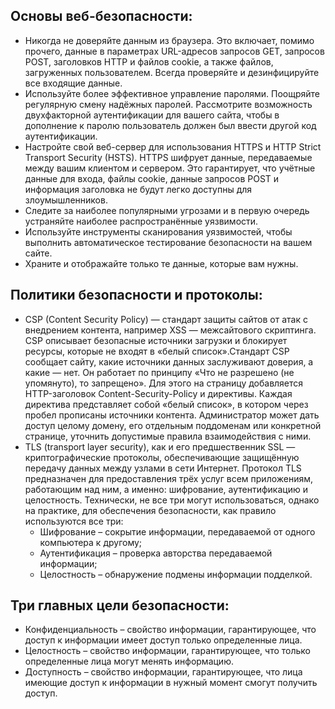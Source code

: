 ## Основы веб-безопасности:

- Никогда не доверяйте данным из браузера. Это включает, помимо прочего, данные в параметрах URL-адресов запросов GET, запросов POST, заголовков HTTP и файлов cookie, а также файлов, загруженных пользователем. Всегда проверяйте и дезинфицируйте все входящие данные.
- Используйте более эффективное управление паролями. Поощряйте регулярную смену надёжных паролей. Рассмотрите возможность двухфакторной аутентификации для вашего сайта, чтобы в дополнение к паролю пользователь должен был ввести другой код аутентификации.
- Настройте свой веб-сервер для использования HTTPS и HTTP Strict Transport Security (HSTS). HTTPS шифрует данные, передаваемые между вашим клиентом и сервером. Это гарантирует, что учётные данные для входа, файлы cookie, данные запросов POST и информация заголовка не будут легко доступны для злоумышленников.
- Следите за наиболее популярными угрозами и в первую очередь устраняйте наиболее распространённые уязвимости.
- Используйте инструменты сканирования уязвимостей, чтобы выполнить автоматическое тестирование безопасности на вашем сайте.
- Храните и отображайте только те данные, которые вам нужны.

## Политики безопасности и протоколы:

- CSP (Content Security Policy) — стандарт защиты сайтов от атак с внедрением контента, например XSS — межсайтового скриптинга. CSP описывает безопасные источники загрузки и блокирует ресурсы, которые не входят в «белый список».Стандарт CSP сообщает сайту, какие источники данных заслуживают доверия, а какие — нет. Он работает по принципу «Что не разрешено (не упомянуто), то запрещено». Для этого на страницу добавляется HTTP-заголовок Content-Security-Policy и директивы. Каждая директива представляет собой «белый список», в котором через пробел прописаны источники контента. Администратор может дать доступ целому домену, его отдельным поддоменам или конкретной странице, уточнить допустимые правила взаимодействия с ними.
- TLS (transport layer security), как и его предшественник SSL — криптографические протоколы, обеспечивающие защищённую передачу данных между узлами в сети Интернет. Протокол TLS предназначен для предоставления трёх услуг всем приложениям, работающим над ним, а именно: шифрование, аутентификацию и целостность. Технически, не все три могут использоваться, однако на практике, для обеспечения безопасности, как правило используются все три:
  - Шифрование – сокрытие информации, передаваемой от одного компьютера к другому;
  - Аутентификация – проверка авторства передаваемой информации;
  - Целостность – обнаружение подмены информации подделкой.

## Три главных цели безопасности:

- Конфиденциальность – свойство информации, гарантирующее, что доступ к информации имеет доступ только определенные лица.
- Целостность – свойство информации, гарантирующее, что только определенные лица могут менять информацию.
- Доступность – свойство информации, гарантирующее, что лица имеющие доступ к информации в нужный момент смогут получить доступ.